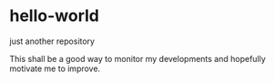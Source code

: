 # hello-world
just another repository

This shall be a good way to monitor my developments and hopefully motivate me to improve.
